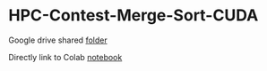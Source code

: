 # HPC-Contest-Merge-Sort-CUDA

Google drive shared [folder](https://drive.google.com/drive/folders/1KelH8tBfUwb0OvvfzqLyLlTCDmj45p5C?usp=sharing)

Directly link to Colab [notebook](https://colab.research.google.com/drive/1Xm8VHg-R8UDytLxMpyHDGlAHS4ckxIVo?usp=sharing)